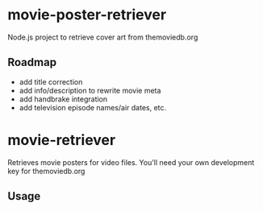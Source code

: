 # movie-poster-retriever
Node.js project to retrieve cover art from themoviedb.org 

Roadmap
-------
- add title correction
- add info/description to rewrite movie meta
- add handbrake integration
- add television episode names/air dates, etc.


# movie-retriever
Retrieves movie posters for video files.  You'll need your own development key for themoviedb.org


## Usage



